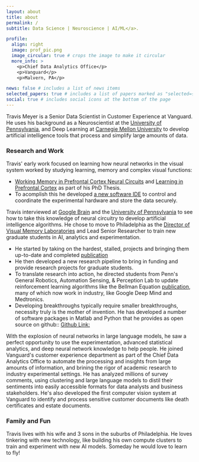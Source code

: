 ```yaml
---
layout: about
title: about
permalink: /
subtitle: Data Science | Neuroscience | AI/ML</a>.

profile:
  align: right
  image: prof_pic.png
  image_circular: true # crops the image to make it circular
  more_info: >
    <p>Chief Data Analytics Office</p>
    <p>Vanguard</p>
    <p>Malvern, PA</p>

news: false # includes a list of news items
selected_papers: true # includes a list of papers marked as "selected={true}"
social: true # includes social icons at the bottom of the page
---
```


Travis Meyer is a Senior Data Scientist in Customer Experience at Vanguard. He uses his background as a Neuroscientist at the [University of Pennsylvania](https://www.med.upenn.edu/neuroscience/), and Deep Learning at [Carnegie Mellon University](https://www.cmu.edu/) to develop artificial intelligence tools that process and simplify large amounts of data.

### Research and Work

Travis' early work focused on learning how neural networks in the visual system worked by studying learning, memory and complex visual functions:

- [Working Memory in Prefrontal Cortex Neural Circuits](https://www.researchgate.net/publication/330276192_Visual_novelty_curiosity_and_intrinsic_reward_in_machine_learning_and_the_brain) and [Learning in Prefrontal Cortex](https://www.researchgate.net/publication/330276192_Visual_novelty_curiosity_and_intrinsic_reward_in_machine_learning_and_the_brain) as part of his PhD Thesis.
- To acomplish this he developed [a new software IDE](https://www.researchgate.net/publication/330276192_Visual_novelty_curiosity_and_intrinsic_reward_in_machine_learning_and_the_brain) to control and coordinate the experimental hardware and store the data securely.

Travis interviewed at [Google Brain](https://research.google.com/teams/brain/?hl=EN) and the [University of Pennsylvania](https://www.med.upenn.edu/neuroscience/) to see how to take this knowledge of neural circuitry to develop artificial intelligence algorithms. He chose to move to Philadelphia as the [Director of Visual Memory Laboratories](https://psychology.sas.upenn.edu/people/travis-meyer-0) and Lead Senior Researcher to train new graduate students in AI, analytics and experimentation.

- He started by taking on the hardest, stalled, projects and bringing them up-to-date and completed [publication](https://www.researchgate.net/publication/345695203_Single-exposure_visual_memory_judgments_are_reflected_in_IT_cortex?_tp=eyJjb250ZXh0Ijp7ImZpcnN0UGFnZSI6ImxvZ2luIiwicGFnZSI6InByb2ZpbGUifX0)
- He then developed a new research pipeline to bring in funding and provide research projects for graduate students.
- To translate research into action, he directed students from Penn's General Robotics, Automation Sensing, & Perception Lab to update reinforcement learning algorithms like the Bellman Equation [publication](https://www.researchgate.net/publication/330276192_Visual_novelty_curiosity_and_intrinsic_reward_in_machine_learning_and_the_brain), many of which now work in industry, like Google Deep Mind and Medtronics.
- Developing breakthroughs typically require smaller breakthroughs, necessity truly is the mother of invention. He has developed a number of software packages in Matlab and Python that he provides as open source on github:: [Github Link:](https://github.com/meyert11)


With the explosion of neural networks in large language models, he saw a perfect opportunity to use the experimentation, advanced statistical analytics, and deep neural network knowledge to help people. He joined Vanguard's customer experience department as part of the Chief Data Analytics Office to automate the processing and insights from large amounts of information, and brining the rigor of academic research to industry experimental settings. He has analyzed millions of survey comments, using clustering and large language models to distil their sentiments into easily accessible formats for data analysts and business stakeholders. He's also developed the first computer vision system at Vanguard to identify and process sensitive customer documents like death certificates and estate documents.

### Family and Fun

Travis lives with his wife and 3 sons in the suburbs of Philadelphia. He loves tinkering with new technology, like building his own compute clusters to train and experiment with new AI models. Someday he would love to learn to fly!